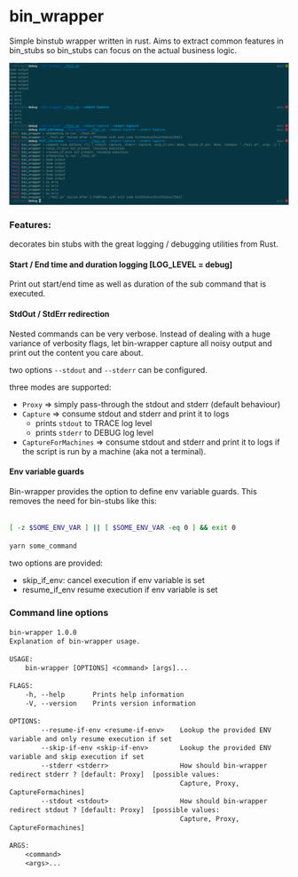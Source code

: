 # bin_wrapper

Simple binstub wrapper written in rust.
Aims to extract common features in bin_stubs so bin_stubs can focus on the actual business logic.

![image](https://github.com/alexanderjeurissen/bin-wrapper/blob/main/public/output_redirection.png)

### Features:

decorates bin stubs with the great logging / debugging utilities from Rust.

#### Start / End time and duration logging [LOG_LEVEL = debug]
Print out start/end time as well as duration of the sub command that is executed.

#### StdOut / StdErr redirection

Nested commands can be very verbose. Instead of dealing with a huge variance of verbosity flags, let bin-wrapper capture all noisy output and print out the content you care about.

two options `--stdout` and `--stderr` can be configured.

three modes are supported:
- `Proxy` => simply pass-through the stdout and stderr (default behaviour)
- `Capture` => consume stdout and stderr and print it to logs
  - prints `stdout` to TRACE log level
  - prints `stderr` to DEBUG log level
- `CaptureForMachines` => consume stdout and stderr and print it to logs if the script is run by a machine (aka not a terminal).

#### Env variable guards

Bin-wrapper provides the option to define env variable guards.
This removes the need for bin-stubs like this:

```sh

[ -z $SOME_ENV_VAR ] || [ $SOME_ENV_VAR -eq 0 ] && exit 0

yarn some_command
```

two options are provided:

 - skip_if_env: cancel execution if env variable is set
 - resume_if_env resume execution if env variable is set


### Command line options

```
bin-wrapper 1.0.0
Explanation of bin-wrapper usage.

USAGE:
    bin-wrapper [OPTIONS] <command> [args]...

FLAGS:
    -h, --help       Prints help information
    -V, --version    Prints version information

OPTIONS:
        --resume-if-env <resume-if-env>    Lookup the provided ENV variable and only resume execution if set
        --skip-if-env <skip-if-env>        Lookup the provided ENV variable and skip execution if set
        --stderr <stderr>                  How should bin-wrapper redirect stderr ? [default: Proxy]  [possible values:
                                           Capture, Proxy, CaptureFormachines]
        --stdout <stdout>                  How should bin-wrapper redirect stdout ? [default: Proxy]  [possible values:
                                           Capture, Proxy, CaptureFormachines]

ARGS:
    <command>
    <args>...
```
